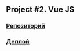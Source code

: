 ## Project #2. Vue JS

### [Репозиторий](https://github.com/Hehpheh/JS-Course-Project-2-Zakirova.git)


### [Деплой]()
